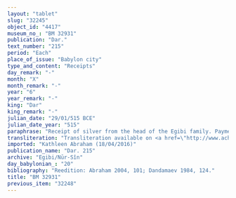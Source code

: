 ```yaml
---
layout: "tablet"
slug: "32245"
object_id: "4417"
museum_no_: "BM 32931"
publication: "Dar."
text_number: "215"
period: "Each"
place_of_issue: "Babylon city"
type_and_content: "Receipts"
day_remark: "-"
month: "X"
month_remark: "-"
year: "6"
year_remark: "-"
king: "Dar"
king_remark: "-"
julian_date: "29/01/515 BCE"
julian_date_year: "515"
paraphrase: "Receipt of silver from the head of the Egibi family. Payment of salary.<br /> <strong>A</strong> receives (<em>mahāru</em>) 1/3 minas of marked silver from <strong>B</strong>. The background to this payment is a labour agreement between both parties according to which <strong>A</strong> will work for <strong>B</strong> (<em>ina pāni PN uzuzzu</em>) at a yearly salary (<em>idū</em>)<em> </em>of 1/3 minas of marked silver, starting on the 1<sup>st</sup> of &Scaron;abaṭ (XI). Accordingly, the silver that <strong>A </strong>receives in the current document corresponds to a one-year salary. The document is dated on the 20<sup>th</sup> of Ṭebet (X). Whether the recorded payment is an advance payment for a full year (Peiser, BRL 3, 46) or a delayed one after almost a year of work (Abraham 2004), is a matter of interpretation. The kind of work is not specified, unlike BM30787 where the same person receives 8 shekels of silver a month for sailing a boat to Babylon. Names of 2 witnesses and the scribe.<br /> <br /> <strong>A</strong>=Bulṭaya/Habaṣīru//Rē&#39;i-alpi;&nbsp;<strong>B</strong>=Marduk-nāṣir-apli/Itti-Marduk-balāṭu//Egibi"
transliteration: "Transliteration available on <a href=\"http://www.achemenet.com/fr/item/?/3349245==Strassmaier --Inschriften von Darius&l=a&c=1&t=1.4/3/96/1/1656808\" target=\"_blank\">Achemenet</a>"
imported: "Kathleen Abraham (18/04/2016)"
publication_name: "Dar. 215"
archive: "Egibi/Nūr-Sîn"
day_babylonian_: "20"
bibliography: "Reedition: Abraham 2004, 101; Dandamaev 1984, 124."
title: "BM 32931"
previous_item: "32248"
---
```

